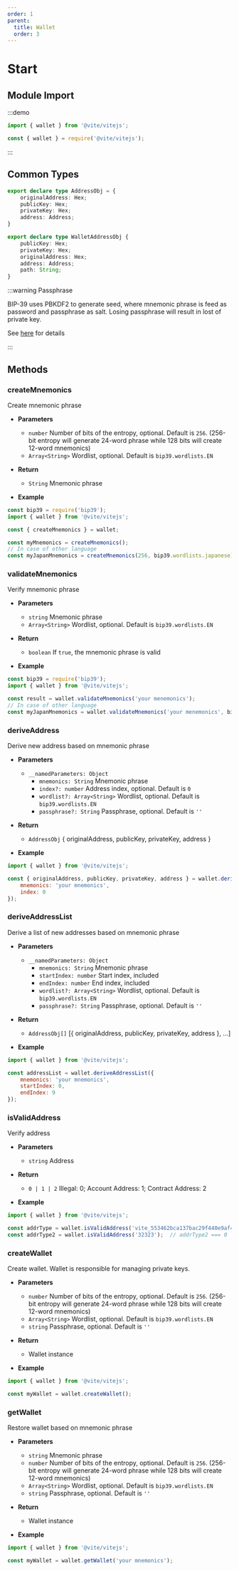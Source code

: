 ```yaml
---
order: 1
parent:
  title: Wallet
  order: 3
---
```


# Start

## Module Import

:::demo

```javascript tab:ES6
import { wallet } from '@vite/vitejs';
```

```javascript tab:require
const { wallet } = require('@vite/vitejs');
```

:::

## Common Types

```typescript
export declare type AddressObj = {
    originalAddress: Hex;
    publicKey: Hex;
    privateKey: Hex;
    address: Address;
}

export declare type WalletAddressObj {
    publicKey: Hex;
    privateKey: Hex;
    originalAddress: Hex;
    address: Address;
    path: String;
}
```

:::warning Passphrase

BIP-39 uses PBKDF2 to generate seed, where mnemonic phrase is feed as password and passphrase as salt. Losing passphrase will result in lost of private key.

See [here](https://github.com/bitcoin/bips/blob/master/bip-0039.mediawiki) for details

:::

## Methods

### createMnemonics
Create mnemonic phrase

- **Parameters** 
    * `number` Number of bits of the entropy, optional. Default is `256`. (256-bit entropy will generate 24-word phrase while 128 bits will create 12-word mnemonics)
    * `Array<String>` Wordlist, optional. Default is `bip39.wordlists.EN`

- **Return**
    * `String` Mnemonic phrase

- **Example**
```javascript
const bip39 = require('bip39');
import { wallet } from '@vite/vitejs';

const { createMnemonics } = wallet;

const myMnemonics = createMnemonics();
// In case of other language
const myJapanMnemonics = createMnemonics(256, bip39.wordlists.japanese)
```

### validateMnemonics
Verify mnemonic phrase

- **Parameters** 
    * `string` Mnemonic phrase
    * `Array<String>` Wordlist, optional. Default is `bip39.wordlists.EN`

- **Return**
    * `boolean` If `true`, the mnemonic phrase is valid

- **Example**
```javascript
const bip39 = require('bip39');
import { wallet } from '@vite/vitejs';

const result = wallet.validateMnemonics('your menemonics');
// In case of other language
const myJapanMnemonics = wallet.validateMnemonics('your menemonics', bip39.wordlists.japanese);
```

### deriveAddress
Derive new address based on mnemonic phrase

- **Parameters** 
    * `__namedParameters: Object`
        - `mnemonics: String` Mnemonic phrase
        - `index?: number` Address index, optional. Default is `0`
        - `wordlist?: Array<String>` Wordlist, optional. Default is `bip39.wordlists.EN`
        - `passphrase?: String` Passphrase, optional. Default is `''`

- **Return**
    * `AddressObj` { originalAddress, publicKey, privateKey, address }

- **Example**
```javascript
import { wallet } from '@vite/vitejs';

const { originalAddress, publicKey, privateKey, address } = wallet.deriveAddress({ 
    mnemonics: 'your mnemonics', 
    index: 0 
});
```

### deriveAddressList
Derive a list of new addresses based on mnemonic phrase

- **Parameters** 
    * `__namedParameters: Object`
        - `mnemonics: String` Mnemonic phrase
        - `startIndex: number` Start index, included
        - `endIndex: number` End index, included
        - `wordlist?: Array<String>` Wordlist, optional. Default is `bip39.wordlists.EN`
        - `passphrase?: String` Passphrase, optional. Default is `''`

- **Return**
    * `AddressObj[]` [{ originalAddress, publicKey, privateKey, address }, ...]

- **Example**
```javascript
import { wallet } from '@vite/vitejs';

const addressList = wallet.deriveAddressList({ 
    mnemonics: 'your mnemonics', 
    startIndex: 0,
    endIndex: 9
});
```

### isValidAddress
Verify address

- **Parameters** 
    * `string` Address

- **Return**
    * `0 | 1 | 2` Illegal: 0; Account Address: 1; Contract Address: 2

- **Example**
```javascript
import { wallet } from '@vite/vitejs';

const addrType = wallet.isValidAddress('vite_553462bca137bac29f440e9af4ab2e2c1bb82493e41d2bc8b2');  // addrType === 1
const addrType2 = wallet.isValidAddress('32323');  // addrType2 === 0
```

### createWallet
Create wallet. Wallet is responsible for managing private keys.

- **Parameters** 
    * `number` Number of bits of the entropy, optional. Default is `256`. (256-bit entropy will generate 24-word phrase while 128 bits will create 12-word mnemonics)
    * `Array<String>` Wordlist, optional. Default is `bip39.wordlists.EN`
    * `string` Passphrase, optional. Default is `''`

- **Return**
    * Wallet instance

- **Example**
```javascript
import { wallet } from '@vite/vitejs';

const myWallet = wallet.createWallet();
```

### getWallet
Restore wallet based on mnemonic phrase

- **Parameters** 
    * `string` Mnemonic phrase
    * `number` Number of bits of the entropy, optional. Default is `256`. (256-bit entropy will generate 24-word phrase while 128 bits will create 12-word mnemonics)
    * `Array<String>` Wordlist, optional. Default is `bip39.wordlists.EN`
    * `string` Passphrase, optional. Default is `''`

- **Return**
    * Wallet instance


- **Example**
```javascript
import { wallet } from '@vite/vitejs';

const myWallet = wallet.getWallet('your mnemonics');
```
